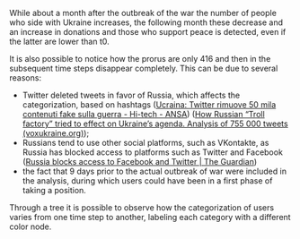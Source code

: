 While about a month after the outbreak of the war the number of people who side with Ukraine increases, the following month these decrease and an increase in donations and those who support peace is detected, even if the latter are lower than t0.

It is also possible to notice how the prorus are only 416 and then in the subsequent time steps disappear completely. This can be due to several reasons:

- Twitter deleted tweets in favor of Russia, which affects the categorization, based on hashtags ([Ucraina: Twitter rimuove 50 mila contenuti fake sulla guerra - Hi-tech - ANSA](https://www.ansa.it/sito/notizie/tecnologia/hitech/2022/03/17/ucraina-twitter-rimuove-50-mila-contenuti-fake-sulla-guerra_c02d3ff1-16d9-4650-87c4-21f0fe809d5e.html)) ([How Russian “Troll factory” tried to effect on Ukraine’s agenda. Analysis of 755 000 tweets (voxukraine.org)](https://voxukraine.org/longreads/twitter-database/index-en.html));
- Russians tend to use other social platforms, such as VKontakte, as Russia has blocked access to platforms such as Twitter and Facebook ([Russia blocks access to Facebook and Twitter | The Guardian](https://www.theguardian.com/world/2022/mar/04/russia-completely-blocks-access-to-facebook-and-twitter))
- the fact that 9 days prior to the actual outbreak of war were included in the analysis, during which users could have been in a first phase of taking a position.

Through a tree it is possible to observe how the categorization of users varies from one time step to another, labeling each category with a different color node.
